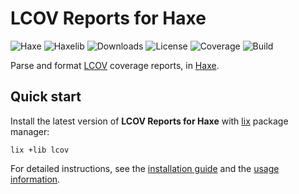 # LCOV Reports for Haxe
![Haxe](https://badgen.net/badge/haxe/%3E%3D4.2.0/green) ![Haxelib](https://badgen.net/haxelib/v/lcov) ![Downloads](https://badgen.net/haxelib/d/lcov) ![License](https://badgen.net/badge/license/MIT/blue) ![Coverage](https://badgen.net/coveralls/c/github/cedx/lcov.hx) ![Build](https://badgen.net/github/checks/cedx/lcov.hx/main)

Parse and format [LCOV](http://ltp.sourceforge.net/coverage/lcov.php) coverage reports, in [Haxe](https://haxe.org).

## Quick start
Install the latest version of **LCOV Reports for Haxe** with [lix](https://github.com/lix-pm/lix.client) package manager:

```shell
lix +lib lcov
```

For detailed instructions, see the [installation guide](installation.md) and the [usage information](usage.md).

